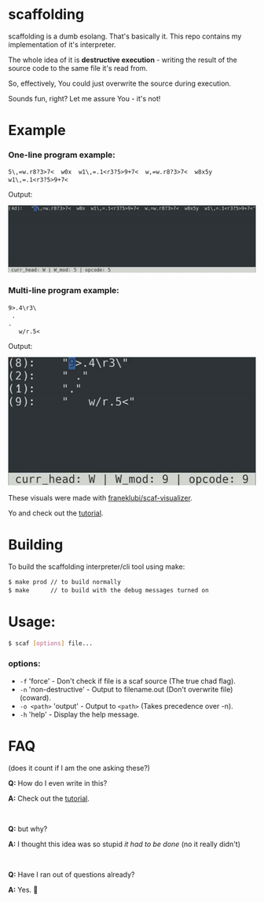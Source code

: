 # scaffolding

scaffolding is a dumb esolang. That's basically it. This repo contains my implementation of it's interpreter.

The whole idea of it is **destructive execution** - writing the result of the source code to the same file it's read from.

So, effectively, You could just overwrite the source during execution.

Sounds fun, right? Let me assure You - it's not!


# Example

### One-line program example:
```scaf
5\,=w.r8?3>7<  w0x  w1\,=.1<r3?5>9+7<  w,=w.r8?3>7<  w8x5y  w1\,=.1<r3?5>9+7<
```
Output:

![sqare.scaf](./doc/assets/square.gif)

### Multi-line program example:
```scaf
9>.4\r3\
 .
.
   w/r.5<
```
Output:

![down.scaf](./doc/assets/down.gif)

These visuals were made with [franeklubi/scaf-visualizer](https://github.com/franeklubi/scaf-visualizer).

Yo and check out the [tutorial](./doc/tutorial.md).


# Building

To build the scaffolding interpreter/cli tool using make:

```sh
$ make prod // to build normally
$ make      // to build with the debug messages turned on
```


# Usage:

``` sh
$ scaf [options] file...
```

### options:
- `-f` 'force' - Don't check if file is a scaf source (The true chad flag).
- `-n` 'non-destructive' - Output to filename.out (Don't overwrite file) (coward).
- `-o <path>` 'output' - Output to `<path>` (Takes precedence over -n).
- `-h` 'help' - Display the help message.


# FAQ
(does it count if I am the one asking these?)

**Q:** How do I even write in this?

**A:** Check out the [tutorial](./doc/tutorial.md).

<br>

**Q:** but why?

**A:** I thought this idea was so stupid *it had to be done* (no it really didn't)

<br>

**Q:** Have I ran out of questions already?

**A:** Yes. 🤠
